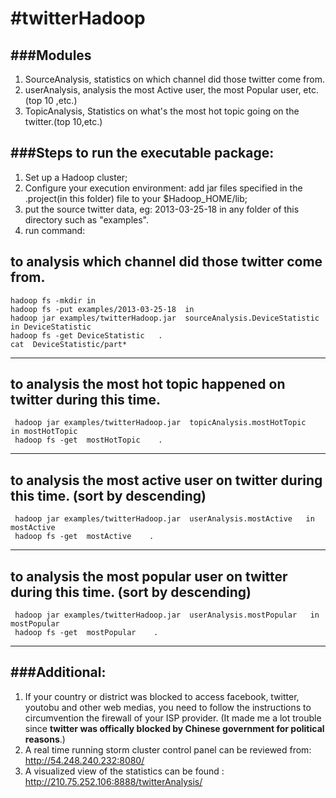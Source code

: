 #twitterHadoop
=============

###Modules
-----
1. SourceAnalysis, statistics on which channel did those twitter come from.
2. userAnalysis,   analysis the most Active user, the most Popular user, etc. (top 10 ,etc.)
3. TopicAnalysis,  Statistics on what's the most hot topic going on the twitter.(top 10,etc.)


###Steps to run the executable package:
------------
1. Set up a Hadoop cluster;
2. Configure your execution environment: add jar files specified in the .project(in this folder) file to your $Hadoop_HOME/lib;
3. put the source twitter data, eg: 2013-03-25-18 in any folder of this directory such as "examples".
3. run command:

  **to  analysis which channel did those twitter come from**.
----
    hadoop fs -mkdir in
    hadoop fs -put examples/2013-03-25-18  in
    hadoop jar examples/twitterHadoop.jar  sourceAnalysis.DeviceStatistic   in DeviceStatistic 
    hadoop fs -get DeviceStatistic   .
    cat  DeviceStatistic/part*
----

   
  **to analysis the most hot topic happened on twitter during this time**.  
----
     hadoop jar examples/twitterHadoop.jar  topicAnalysis.mostHotTopic   in mostHotTopic 
     hadoop fs -get  mostHotTopic    .
----
  
  **to analysis the most active user on twitter during this time**. (sort by descending)   
----
     hadoop jar examples/twitterHadoop.jar  userAnalysis.mostActive   in mostActive
     hadoop fs -get  mostActive    .
----
   
  __to analysis the most popular user on twitter during this time__.   (sort by descending) 
----
     hadoop jar examples/twitterHadoop.jar  userAnalysis.mostPopular   in mostPopular
     hadoop fs -get  mostPopular    .
----
   

    

###Additional:
---------
  1. If your country or district was blocked to access facebook, twitter, youtobu and other web medias, you need to follow the instructions  to circumvention the firewall of your ISP provider.
       (It made me a lot trouble since **twitter was offically blocked by Chinese government for political reasons**.)
  2. A real time running storm cluster control panel can be reviewed from: http://54.248.240.232:8080/
  3. A visualized view of the statistics can be found : http://210.75.252.106:8888/twitterAnalysis/


